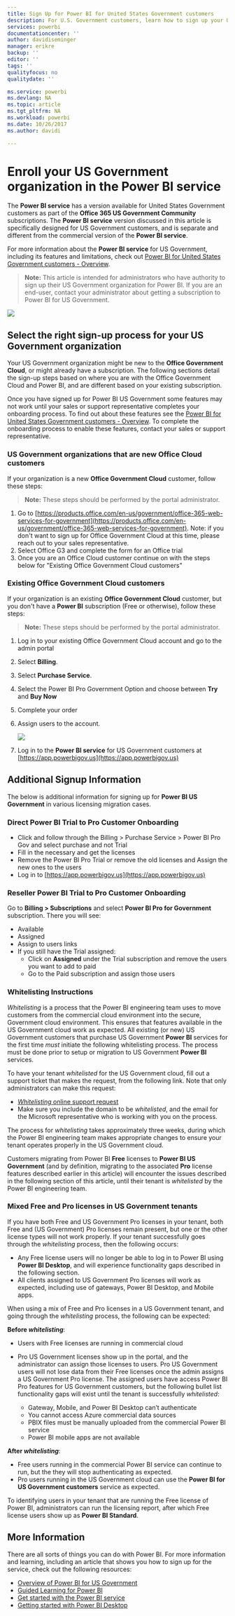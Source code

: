 ```yaml
---
title: Sign Up for Power BI for United States Government customers
description: For U.S. Government customers, learn how to sign up your US Government organization for the Power BI US Government service
services: powerbi
documentationcenter: ''
author: davidiseminger
manager: erikre
backup: ''
editor: ''
tags: ''
qualityfocus: no
qualitydate: ''

ms.service: powerbi
ms.devlang: NA
ms.topic: article
ms.tgt_pltfrm: NA
ms.workload: powerbi
ms.date: 10/26/2017
ms.author: davidi

---
```

# Enroll your US Government organization in the Power BI service
The **Power BI service** has a version available for United States Government customers as part of the **Office 365 US Government Community** subscriptions. The **Power BI service** version discussed in this article is specifically designed for US Government customers, and is separate and different from the commercial version of the **Power BI service**.

For more information about the **Power BI service** for US Government, including its features and limitations, check out [Power BI for United States Government customers - Overview](powerbi-service-govus-overview.md).

> **Note:** This article is intended for administrators who have authority to sign up their US Government organization for Power BI. If you are an end-user, contact your administrator about getting a subscription to Power BI for US Government.
> 
> 

![](media/powerbi-service-govus-signup/service_govus_signup_1.png)

## Select the right sign-up process for your US Government organization
Your US Government organization might be new to the **Office Government Cloud**, or might already have a subscription. The following sections detail the sign-up steps based on where you are with the Office Government Cloud and Power BI, and are different based on your existing subscription.

Once you have signed up for Power BI US Government some features may not work until your sales or support representative completes your onboarding process. To find out about these features see the [Power BI for United States Government customers - Overview](powerbi-service-govus-overview.md). To complete the onboarding process to enable these features, contact your sales or support representative.

### US Government organizations that are new Office Cloud customers
If your organization is a new **Office Government Cloud** customer, follow these steps:

> **Note:** These steps should be performed by the portal administrator.
> 
> 

1. Go to [https://products.office.com/en-us/government/office-365-web-services-for-government](https://products.office.com/en-us/government/office-365-web-services-for-government). Note: if you don't want to sign up for Office Government Cloud at this time, please reach out to your sales representative.
2. Select Office G3 and complete the form for an Office trial
3. Once you are an Office Cloud customer continue on with the steps below for "Existing Office Government Cloud customers"

### Existing Office Government Cloud customers
If your organization is an existing **Office Government Cloud** customer, but you don't have a **Power BI** subscription (Free or otherwise), follow these steps:

> **Note:** These steps should be performed by the portal administrator.
> 
> 

1. Log in to your existing Office Government Cloud account and go to the admin portal
2. Select **Billing**.
3. Select **Purchase Service**.
4. Select the Power BI Pro Government Option and choose between **Try** and **Buy Now**
5. Complete your order
6. Assign users to the account.
   
   ![](media/powerbi-service-govus-signup/service_govus_signup_5.png)
7. Log in to the **Power BI service** for US Government customers at [https://app.powerbigov.us](https://app.powerbigov.us)

## Additional Signup Information
The below is additional information for signing up for **Power BI US Government** in various licensing migration cases.

### Direct Power BI Trial to Pro Customer Onboarding
* Click and follow through the Billing > Purchase Service > Power BI Pro Gov and select purchase and not Trial
* Fill in the necessary and get the licenses
* Remove the Power BI Pro Trial or remove the old licenses and Assign the new ones to the users
* Log in to [https://app.powerbigov.us](https://app.powerbigov.us)

### Reseller Power BI Trial to Pro Customer Onboarding
Go to **Billing > Subscriptions** and select **Power BI Pro for Government** subscription. There you will see:

* Available
* Assigned
* Assign to users links
* If you still have the Trial assigned:
  * Click on **Assigned** under the Trial subscription and remove the users you want to add to paid
  * Go to the Paid subscription and assign those users

### Whitelisting Instructions
*Whitelisting* is a process that the Power BI engineering team uses to move customers from the commercial cloud environment into the secure, Government cloud environment. This ensures that features available in the US Government cloud work as expected. All existing (or new) US Government customers that purchase US Government **Power BI** services for the first time *must* initiate the following whitelisting process. The process must be done prior to setup or migration to US Government **Power BI** services. 

To have your tenant *whitelisted* for the US Government cloud, fill out a support ticket that makes the request, from the following link. Note that only administrators can make this request:

* [*Whitelisting* online support request ](https://powerbi.microsoft.com/clouds/)
* Make sure you include the domain to be *whitelisted*, and the email for the Microsoft representative who is working with you on the process.

The process for *whitelisting* takes approximately three weeks, during which the Power BI engineering team makes appropriate changes to ensure your tenant operates properly in the US Government cloud.

Customers migrating from Power BI **Free** licenses to **Power BI US Government** (and by definition, migrating to the associated **Pro** license features described earlier in this article) will encounter the issues described in the following section of this article, until their tenant is *whitelisted* by the Power BI engineering team.

### Mixed Free and Pro licenses in US Government tenants
If you have both Free and US Government Pro licenses in your tenant, both Free and (US Government) Pro licenses remain present, but one or the other license types will not work properly. If your tenant successfully goes through the *whitelisting* process, then the following occurs:

* Any Free license users will no longer be able to log in to Power BI using **Power BI Desktop**, and will experience functionality gaps described in the following section.
* All clients assigned to US Government Pro licenses will work as expected, including use of gateways, Power BI Desktop, and Mobile apps.

When using a mix of Free and Pro licenses in a US Government tenant, and going through the *whitelisting* process, the following can be expected:

**Before *whitelisting***:

* Users with Free licenses are running in commercial cloud
* Pro US Government licenses show up in the portal, and the administrator can assign those licenses to users. Pro US Government users will not lose data from their Free licenses once the admin assigns a US Government Pro license. The assigned users have access Power BI Pro features for US Government customers, but the following bullet list functionality gaps will exist until the tenant is successfully *whitelisted*:
  
  * Gateway, Mobile, and Power BI Desktop can’t authenticate
  * You cannot access Azure commercial data sources
  * PBIX files must be manually uploaded from the commercial Power BI service
  * Power BI mobile apps are not available

**After *whitelisting***:

* Free users running in the commercial Power BI service can continue to run, but the they will stop authenticating as expected.
* Pro users running in the US Government cloud can use the **Power BI for US Government customers** service as expected.

To identifying users in your tenant that are running the Free license of Power BI, administrators can run the licensing report, after which Free license users show up as **Power BI Standard**.

## More Information
There are all sorts of things you can do with Power BI. For more information and learning, including an article that shows you how to sign up for the service, check out the following resources:

* [Overview of Power BI for US Government](powerbi-service-govus-overview.md)
* [Guided Learning for Power BI](powerbi-learning-0-0-what-is-power-bi.md)
* [Get started with the Power BI service](powerbi-service-get-started.md)
* [Getting started with Power BI Desktop](powerbi-desktop-getting-started.md)

